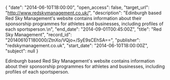 {
  "date": "2014-06-10T18:00:00", 
  "open_access": false, 
  "target_url": "http://www.redskymanagement.co.uk/", 
  "description": "Edinburgh based Red Sky Management's website contains information about their sponsorship programmes for athletes and businesses, including profiles of each sportsperson.\n", 
  "end_date": "2014-09-01T00:45:00Z", 
  "title": "Red Sky Management", 
  "record_id": "20140610T180000/ZtnXo/VQjo+/SyE9sCEhSA==", 
  "publisher": "redskymanagement.co.uk", 
  "start_date": "2014-06-10T18:00:00Z", 
  "subject": null
}

Edinburgh based Red Sky Management's website contains information about their sponsorship programmes for athletes and businesses, including profiles of each sportsperson.

